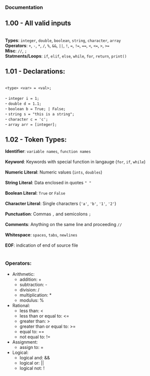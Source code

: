 ### Documentation

## 1.00 - All valid inputs
<br> **Types**: `integer`, `double`, `boolean`, `string`, `character`, `array`
<br> **Operators**: `+`, `-`, `*`, `/`, `%`, `&&`, `||`, `!`, `=`, `!=`, `==`, `<`, `<=`, `>`, `>=`
<br> **Misc**: `//`, `;`
<br> **Statments/Loops**: `if`, `elif`, `else`, `while`, `for`, `return`, `print()`



## 1.01 - Declarations:
<br> `<type> <var> = <val>;`
<br><br>-  `integer i = 1;`
<br>- `double d = 1.1;`
<br>- `boolean b = True; | False;`
<br>- `string s = "this is a string";`
<br>- `character c = 'c';`
<br>- `array arr = [integer];`
<br>

## 1.02 - Token Types:
**Identifier**: `variable names`, `function names` <br><br>
**Keyword**: Keywords with special function in langauge (`for`, `if`, `while`) <br><br>
**Numeric Literal**: Numeric values (`ints`, `doubles`)<br><br>
**String Literal**: Data enclosed in quotes `" "` <br><br>
**Boolean Literal**: `True` or `False`<br><br>
**Character Literal**: Single characters (`'a'`, `'b'`, `'1'`, `'2'`)<br><br>
**Punctuation**: Commas `,` and semicolons `;`<br><br>
**Comments**: Anything on the same line and proceeding `//`<br><br>
**Whitespace**: `spaces`, `tabs`, `newlines`<br><br>
**EOF**: indication of end of source file<br><br>


### Operators:
- Arithmetic:
    - addition: +
    - subtraction: -
    - division: /
    - multiplication: *
    - modulus: %
- Rational:
    - less than: <
    - less than or equal to: <=
    - greater than: >
    - greater than or equal to: >=
    - equal to: ==
    - not equal to: != 
- Assignment:
    - assign to: = 
- Logical:
    - logical and: &&
    - logical or: ||
    - logical not: ! <br>
